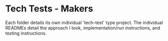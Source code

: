 # Tech Tests - Makers

Each folder details its own individual 'tech-test' type project.
The individual READMEs detail the approach I took, implementation/run instructions, and testing instructions.
